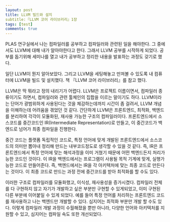 ```yaml
---
layout: post
title: LLVM 빌드와 설치
subtitle:『LLVM 코어 라이브러리』1장
tags: [test]
comments: true
---
```


PLAS 연구실에서 나는 컴파일러를 공부하고 컴파일러와 관련된 일을 해야한다. 그 중에서도 LLVM에 대해 내가 알아야한다고 한다. 그래서 LLVM 공부를 시작하게 되었다. 공부를 돕기위해 세미나를 열고 내가 공부하고 정리한 내용을 발표하는 과정도 갖기로 했다.

일단 LLVM이 뭔지 알아보았다. 그리고 LLVM을 세팅해놓고 만져볼 수 있도록 내 컴퓨터에 LLVM을 빌드 및 설치했다. 책 『LLVM 코어 라이브러리』를 참고 했다.

LLVM은 딱 뭐라고 정의 내리기가 어렵다. LLVM은 프로젝트 이름이면서, 컴파일러 종류이기도 하면서, 컴파일러와 관련 툴체인의 집합을 이르는 말이기도 하다. LLVM이라는 단어가 광범위하게 사용된다는 것을 체감하는데까지 시간이 좀 걸려서, LLVM 개념을 이해하는데 어려움을 겪었던 것 같다.
간단하게 LLVM은 프론트엔드, 최적화, 백엔드를 분리하여 각각이 모듈화된, 재사용 가능한 구조의 컴파일러이다. 프론트엔드에서 소스코드를 중간코드인 IR(Intermediate Representation)로 만들고, 이 중간코드가 백엔드로 넘어가 최종 컴파일을 진행한다.

중간 코드는 플랫폼 독립적인 코드로, 특정 언어에 맞게 개발된 프론트엔드에서 소스코드의 의미만 뽑아내 정리해 만드는 내부코드정도로 생각할 수 있을 것 같다. 즉, IR은 프론트엔드에서 특정 언어에 맞는 해석과정을 이미 거쳤기 때문에 어떤 백엔드든지 처리가능한 코드인 것이다.
이 IR을 백엔드에서는 프로그램이 사용될 목적 기계에 맞게, 실행가능한 코드로 만들어준다. 즉, 백엔드에서는 IR을 각 아키텍처에 맞는 최종 코드로 만든다는 것이다. 이 최종 코드로 만드는 과정 전에 중간코드를 받아 최적화를 할 수도 있다.

이러한 구조로 컴파일러를 모듈화했고, 이식성, 재사용성을 증가시켰다. 컴파일러 전체를 다 구현하지 않고 자기가 개발하고 싶은 부분만 구현할 수 있게되었고, 이미 구현된 다른 부분에 이어붙일 수 있게 되었다. 예를 들어 특정 언어를 처리하는 프론트엔드 코드를 재사용하고 나는 백엔드만 개발할 수 있다. 심지어는 최적화 부분만 개발 할 수도 있다. 이렇게 컴파일러 개발 과정이 수월해졌을 뿐만 아니라, 다양한 언어와 아키텍처를 지원할 수 있고, 심지어는 컴파일 속도 또한 개선되었다.
